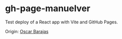 # gh-page-manuelver

Test deploy of a React app with Vite and GitHub Pages. 

Origin: [Oscar Barajas](https://platzi.com/profes/gndx/)
